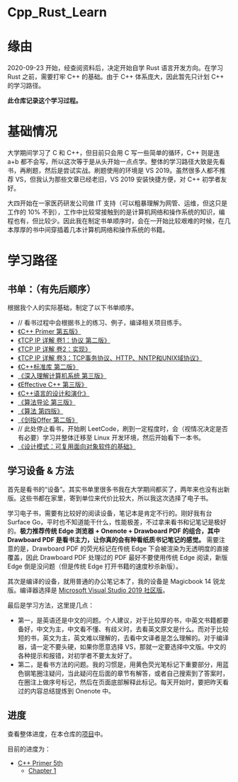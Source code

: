 # Cpp_Rust_Learn

# 缘由
2020-09-23 开始，经查阅资料后，决定开始自学 Rust 语言开发方向。在学习 Rust 之前，需要打牢 C++ 的基础。由于 C++ 体系庞大，因此暂先只计划 C++ 的学习路径。

**此仓库记录这个学习过程。**

# 基础情况
大学期间学习了 C 和 C++，但目前只会用 C 写一些简单的循环，C++ 则是连 a+b 都不会写，所以这次等于是从头开始一点点学。整体的学习路径大致是先看书，再刷题，然后是尝试实战。刷题使用的环境是 VS 2019。虽然很多人都不推荐 VS，但我认为那些文章已经老旧，VS 2019 安装快捷方便，对 C++ 初学者友好。

大四开始在一家医药研发公司做 IT 支持（可以粗暴理解为网管、运维，但这只是工作的 10% 不到），工作中比较常接触到的是计算机网络和操作系统的知识，编程也有，但比较少。因此我在制定书单顺序时，会在一开始比较艰难的时候，在几本厚厚的书中间穿插着几本计算机网络和操作系统的书籍。

# 学习路径
## 书单：（有先后顺序）
根据我个人的实际基础，制定了以下书单顺序。
* // 看书过程中会根据书上的练习、例子，编译相关项目练手。
* [《C++ Primer 第五版》](https://book.douban.com/subject/25708312/)
* [《TCP IP 详解 卷1：协议 第二版》](https://book.douban.com/subject/26825411/)
* [《TCP IP 详解 卷2：实现》](https://book.douban.com/subject/1087767/)
* [《TCP IP 详解 卷3：TCP事务协议、HTTP、NNTP和UNIX域协议》](https://book.douban.com/subject/1058634/)
* [《C++标准库 第二版》](https://book.douban.com/subject/26419721/)
* [《深入理解计算机系统 第三版》](https://book.douban.com/subject/26912767/)
* [《Effective C++ 第三版》](https://book.douban.com/subject/5387403/)
* [《C++语言的设计和演化》](https://book.douban.com/subject/1096216/)
* [《算法导论 第三版》](https://book.douban.com/subject/20432061/)
* [《算法 第四版》](https://book.douban.com/subject/19952400/)
* [《剑指Offer 第二版》](https://book.douban.com/subject/27008702/)
* // 此处停止看书，开始刷 LeetCode，刷到一定程度时，会（视情况决定是否有必要）学习并整体迁移至 Linux 开发环境，然后开始看下一本书。
* [《设计模式：可复用面向对象软件的基础》](https://book.douban.com/subject/1052241/)

## 学习设备 & 方法
首先是看书的“设备”。其实书单里很多书我在大学期间都买了，两年来也没有出新版。这些书都在家里，寄到单位来代价比较大，所以我这次选择了电子书。

学习电子书，需要有比较好的阅读设备，笔记本是肯定不行的。刚好我有台Surface Go，平时也不知道能干什么，性能极差，不过拿来看书和记笔记是极好的。**极力推荐传统 Edge 浏览器 + Onenote + Drawboard PDF 的组合，其中 Drawboard PDF 是看书主力，让你真的会有种看纸质书记笔记的感觉。** 需要注意的是，Drawboard PDF 的荧光标记在传统 Edge 下会被渲染为无透明度的直接覆盖，因此 Drawboard PDF 处理过的 PDF 最好不要使用传统 Edge 阅读，新版 Edge 倒是没问题（但是传统 Edge 打开书籍的速度秒杀新版）。

其次是编译的设备，就用普通的办公笔记本了，我的设备是 Magicbook 14 锐龙版。编译器选择是 [Microsoft Visual Studio 2019 社区版](https://visualstudio.microsoft.com/zh-hans/vs/)。

最后是学习方法，这里提几点：
* 第一，是英语还是中文的问题。个人建议，对于比较厚的书，中英文书籍都要备好，中文为主，中文看不懂、有歧义时，去看英文原文是什么。而对于比较短的书，英文为主，英文难以理解的，去看中文译者是怎么理解的。对于编译器，请一定不要头硬，如果你愿意选择 VS，那就一定要选择中文版。中文的各种提示和报错，对初学者不要太友好了。
* 第二，是看书方法的问题。我的习惯是，用黄色荧光笔标记下重要部分，用蓝色钢笔圈注疑问，当此疑问在后面的章节有解答，或者自己搜索到了答案时，在圈注上做序号标记，然后在页面底部解释此标记。每天开始时，要把昨天看过的内容总结提炼到 Onenote 中。

## 进度
查看整体进度，在本仓库的[项目](https://github.com/geeklihui/Cpp_Rust_Learn/projects)中。

目前的进度为：
* [C++ Primer 5th](https://github.com/geeklihui/Cpp_Rust_Learn/projects/1)
    - [Chapter 1](https://github.com/geeklihui/C-_Primer_Chapter1)
